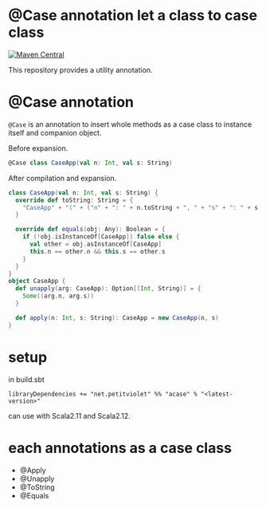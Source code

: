 # @Case annotation let a class to case class

[![Maven Central](https://maven-badges.herokuapp.com/maven-central/net.petitviolet/acase_2.12/badge.svg)](https://maven-badges.herokuapp.com/maven-central/net.petitviolet/acase_2.12)

This repository provides a utility annotation.

# @Case annotation

`@Case` is an annotation to insert whole methods as a case class to instance itself and companion object.

Before expansion.

```scala
@Case class CaseApp(val n: Int, val s: String)
```

After compilation and expansion.

```scala
class CaseApp(val n: Int, val s: String) {
  override def toString: String = {
    "CaseApp" + "(" + ("n" + ": " + n.toString + ", " + "s" + ": " + s.toString) + ")"
  }

  override def equals(obj: Any): Boolean = {
    if (!obj.isInstanceOf[CaseApp]) false else {
      val other = obj.asInstanceOf[CaseApp]
      this.n == other.n && this.s == other.s
    }
  }
}
object CaseApp {
  def unapply(arg: CaseApp): Option[(Int, String)] = {
    Some((arg.n, arg.s))
  }

  def apply(n: Int, s: String): CaseApp = new CaseApp(n, s)
}
```

# setup

in build.sbt

```
libraryDependencies += "net.petitviolet" %% "acase" % "<latest-version>"
```

can use with Scala2.11 and Scala2.12.

# each annotations as a case class

- @Apply
- @Unapply
- @ToString
- @Equals
